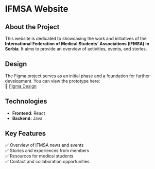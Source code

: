 # IFMSA Website  

## About the Project  
This website is dedicated to showcasing the work and initiatives of the **International Federation of Medical Students' Associations (IFMSA) in Serbia**. It aims to provide an overview of activities, events, and stories.  

## Design  
The Figma project serves as an initial phase and a foundation for further development. You can view the prototype here:  
🔗 [Figma Design](https://www.figma.com/proto/CvIHBCjURb8J88zU8DLp2x/Untitled?node-id=1-2&t=pziZUR6WHx7y8naT-0&scaling=scale-down-width&content-scaling=fixed&page-id=0%3A1&starting-point-node-id=2%3A22&hide-ui=1)  

## Technologies  
- **Frontend:** React
- **Backend:** Java  

## Key Features  
✅ Overview of IFMSA news and events  
✅ Stories and experiences from members  
✅ Resources for medical students  
✅ Contact and collaboration opportunities  
